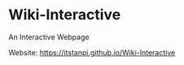 # Wiki-Interactive
An Interactive Webpage

Website: <a>https://itstanpi.github.io/Wiki-Interactive</a>

